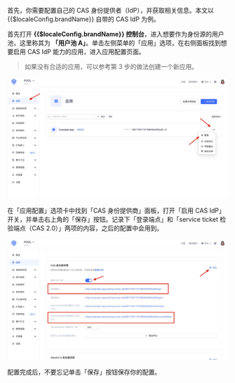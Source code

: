 <IntegrationDetailCard title="配置自己的 CAS 身份提供者">

首先，你需要配置自己的 CAS 身份提供者（IdP），并获取相关信息。本文以 {{$localeConfig.brandName}} 自带的 CAS IdP 为例。

首先打开 **{{$localeConfig.brandName}} 控制台**，进入想要作为身份源的用户池，这里称其为 **「用户池 A」**。单击左侧菜单的「应用」选项，在右侧面板找到想要启用 CAS IdP 能力的应用，进入应用配置页面。

> 如果没有合适的应用，可以参考第 3 步的做法创建一个新应用。

<img src="../../images/connections/cas/1.jpg" class="md-img-padding" />

在「应用配置」选项卡中找到「CAS 身份提供商」面板，打开「启用 CAS IdP」开关，并单击右上角的「保存」按钮。记录下「登录端点」和「service ticket 检验端点（CAS 2.0）」两项的内容，之后的配置中会用到。

<img src="../../images/connections/cas/2.jpg" class="md-img-padding" />

配置完成后，不要忘记单击「保存」按钮保存你的配置。

</IntegrationDetailCard>
